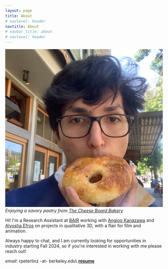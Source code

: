 ```yaml
---
layout: page
title: About
# navlevel: header
navtitle: About
# navbar_title: about
# navlevel: header
---
```

![image](/assets/me.png)
*Enjoying a savory pastry from [The Cheese Board Bakery](https://cheeseboardcollective.coop)*

Hi! I'm a Research Assistant at [BAIR](https://bair.berkeley.edu) working with [Angjoo Kanazawa](https://people.eecs.berkeley.edu/~kanazawa/) and [Alyosha Efros](https://people.eecs.berkeley.edu/~efros/) on projects in qualitative 3D, with a flair for film and animation. 

Always happy to chat, and I am currently looking for opportunities in industry starting Fall 2024, so if you're interested in working with me please reach out!

*email:* rpeterlinz -at- berkeley.edu\\
[**resume**](/assets/resume.pdf)